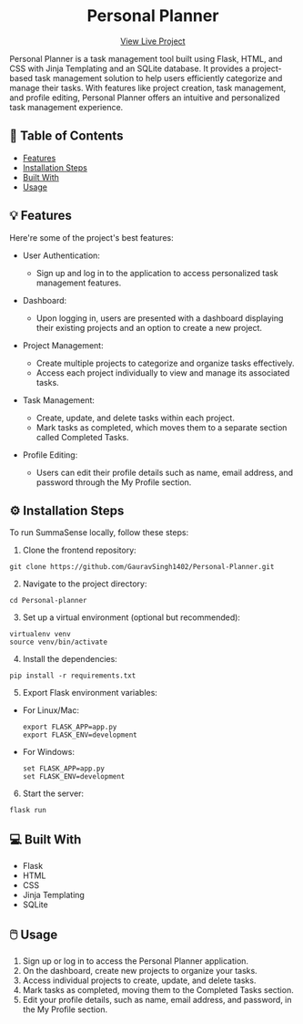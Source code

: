 
<h1 align="center" id="title">Personal Planner</h1>

<p align="center">
    <a href="https://personal-planner.onrender.com/">View Live Project</a>
  </p>

<p id="description">
Personal Planner is a task management tool built using Flask, HTML, and CSS with Jinja Templating and an SQLite database. It provides a project-based task management solution to help users efficiently categorize and manage their tasks. With features like project creation, task management, and profile editing, Personal Planner offers an intuitive and personalized task management experience.</p>

<h2>📃 Table of Contents</h2>

* [Features](#features)
* [Installation Steps](#installation-steps)
* [Built With](#built-with)
* [Usage](#usage)

<h2 id="features">💡 Features</h2>

Here're some of the project's best features:

-   User Authentication:
    
    -   Sign up and log in to the application to access personalized task management features.
-   Dashboard:
    
    -   Upon logging in, users are presented with a dashboard displaying their existing projects and an option to create a new project.
-   Project Management:
    
    -   Create multiple projects to categorize and organize tasks effectively.
    -   Access each project individually to view and manage its associated tasks.
-   Task Management:
    
    -   Create, update, and delete tasks within each project.
    -   Mark tasks as completed, which moves them to a separate section called Completed Tasks.
-   Profile Editing:
    
    -   Users can edit their profile details such as name, email address, and password through the My Profile section.
   
<h2 id="installation-steps">⚙️ Installation Steps</h2>
To run SummaSense locally, follow these steps:

1.  Clone the frontend repository:
```
git clone https://github.com/GauravSingh1402/Personal-Planner.git
```

2. Navigate to the project directory:
```
cd Personal-planner
```

3. Set up a virtual environment (optional but recommended):
```
virtualenv venv
source venv/bin/activate
```

4. Install the dependencies:
```
pip install -r requirements.txt

```
5. Export Flask environment variables:

-   For Linux/Mac:
	```
	export FLASK_APP=app.py
	export FLASK_ENV=development
	```
-	For Windows:
	```
	set FLASK_APP=app.py
	set FLASK_ENV=development
	```
6. Start the server:
```
flask run
```

<h2 id="built-with">💻 Built With</h2>

-   Flask
-   HTML
-   CSS
-   Jinja Templating
-   SQLite

<h2 id="usage">🖱️ Usage</h2>

1.  Sign up or log in to access the Personal Planner application.
2.  On the dashboard, create new projects to organize your tasks.
3.  Access individual projects to create, update, and delete tasks.
4.  Mark tasks as completed, moving them to the Completed Tasks section.
5.  Edit your profile details, such as name, email address, and password, in the My Profile section.
